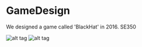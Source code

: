 # GameDesign
We designed a game called 'BlackHat' in 2016.
SE350

![alt tag](https://emreovunc.com/images/GamePlay-A3.jpeg)
![alt tag](https://emreovunc.com/images/Oyun-Alani.jpeg)
